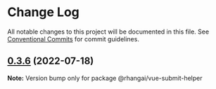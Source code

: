 # Change Log

All notable changes to this project will be documented in this file.
See [Conventional Commits](https://conventionalcommits.org) for commit guidelines.

## [0.3.6](https://github.com/rhangai/node-web-packages/compare/v0.3.5...v0.3.6) (2022-07-18)

**Note:** Version bump only for package @rhangai/vue-submit-helper
